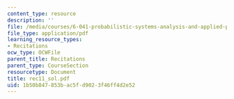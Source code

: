 ```yaml
---
content_type: resource
description: ''
file: /media/courses/6-041-probabilistic-systems-analysis-and-applied-probability-spring-2006/1b50b847853bac5fd9023f46ff4d2e52_rec11_sol.pdf
file_type: application/pdf
learning_resource_types:
- Recitations
ocw_type: OCWFile
parent_title: Recitations
parent_type: CourseSection
resourcetype: Document
title: rec11_sol.pdf
uid: 1b50b847-853b-ac5f-d902-3f46ff4d2e52
---
```


